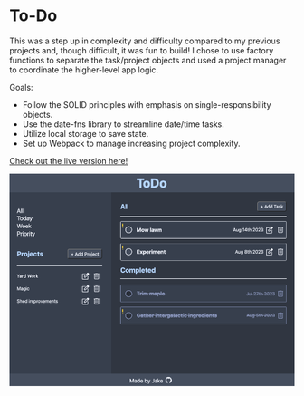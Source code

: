 # To-Do

This was a step up in complexity and difficulty compared to my previous projects and, though difficult, it was fun to build! I chose to use factory functions to separate the task/project objects and used a project manager to coordinate the higher-level app logic. 

Goals:

- Follow the SOLID principles with emphasis on single-responsibility objects.
- Use the date-fns library to streamline date/time tasks.
- Utilize local storage to save state.
- Set up Webpack to manage increasing project complexity. 

[Check out the live version here!](https://jakenead.github.io/to-do/)

![Preview of my Todo project](./preview.png)
